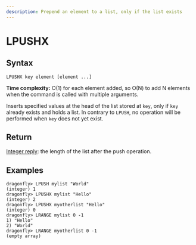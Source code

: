 ```yaml
---
description: Prepend an element to a list, only if the list exists
---
```


# LPUSHX

## Syntax

    LPUSHX key element [element ...]

**Time complexity:** O(1) for each element added, so O(N) to add N elements when the command is called with multiple arguments.

Inserts specified values at the head of the list stored at `key`, only if `key`
already exists and holds a list.
In contrary to `LPUSH`, no operation will be performed when `key` does not yet
exist.

## Return

[Integer reply](https://redis.io/docs/reference/protocol-spec#resp-integers): the length of the list after the push operation.

## Examples

```shell
dragonfly> LPUSH mylist "World"
(integer) 1
dragonfly> LPUSHX mylist "Hello"
(integer) 2
dragonfly> LPUSHX myotherlist "Hello"
(integer) 0
dragonfly> LRANGE mylist 0 -1
1) "Hello"
2) "World"
dragonfly> LRANGE myotherlist 0 -1
(empty array)
```
